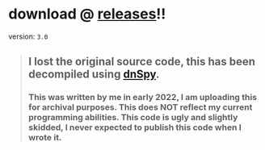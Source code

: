 # download @ [releases](https://github.com/game-hax/hovac-autoclicker/releases/)!!
version: `3.0`

> ## I lost the original source code, this has been decompiled using [dnSpy](https://github.com/dnSpy/dnSpy/releases/latest).
> ### This was written by me in early 2022, I am uploading this for archival purposes. This does NOT reflect my current programming abilities. This code is ugly and slightly skidded, I never expected to publish this code when I wrote it.